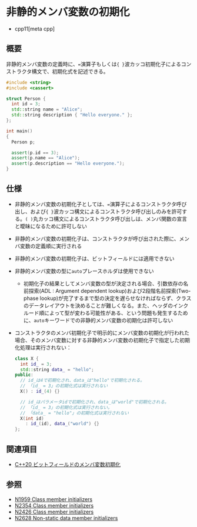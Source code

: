 # 非静的メンバ変数の初期化
* cpp11[meta cpp]

## 概要
非静的メンバ変数の定義時に、`=`演算子もしくは`{ }`波カッコ初期化子によるコンストラクタ構文で、初期化式を記述できる。

```cpp example
#include <string>
#include <cassert>

struct Person {
  int id = 3;
  std::string name = "Alice";
  std::string description { "Hello everyone." };
};

int main()
{
  Person p;

  assert(p.id == 3);
  assert(p.name == "Alice");
  assert(p.description == "Hello everyone.");
}
```


## 仕様
- 非静的メンバ変数の初期化子としては、`=`演算子によるコンストラクタ呼び出し、および`{ }`波カッコ構文によるコンストラクタ呼び出しのみを許可する。`( )`丸カッコ構文によるコンストラクタ呼び出しは、メンバ関数の宣言と曖昧になるために許可しない
- 非静的メンバ変数の初期化子は、コンストラクタが呼び出された際に、メンバ変数の定義順に実行される
- 非静的メンバ変数の初期化子は、ビットフィールドには適用できない
- 非静的メンバ変数の型に`auto`プレースホルダは使用できない
    - 初期化子の結果としてメンバ変数の型が決定される場合、引数依存の名前探索(ADL : Argument dependent lookup)および2段階名前探索(Two-phase lookup)が完了するまで型の決定を遅らせなければならず、クラスのデータレイアウトを決めることが難しくなる。また、ヘッダのインクルード順によって型が変わる可能性がある、という問題も発生するために、`auto`キーワードでの非静的メンバ変数の初期化は許可しない
- コンストラクタのメンバ初期化子で明示的にメンバ変数の初期化が行われた場合、そのメンバ変数に対する非静的メンバ変数の初期化子で指定した初期化処理は実行されない：

    ```cpp
    class X {
      int id_ = 3;
      std::string data_ = "hello";
    public:
      // id_は4で初期化され、data_は"hello"で初期化される。
      // 「id_ = 3」の初期化式は実行されない
      X() : id_(4) {}

      // id_はパラメータidで初期化され、data_は"world"で初期化される。
      // 「id_ = 3」の初期化式は実行されない。
      // 「data_ = "hello"」の初期化式は実行されない
      X(int id)
        : id_(id), data_("world") {}
    };
    ```


## 関連項目
- [C++20 ビットフィールドのメンバ変数初期化](/lang/cpp20/default_member_initializers_for_bit_fields.md)


## 参照
- [N1959 Class member initializers](http://www.open-std.org/jtc1/sc22/wg21/docs/papers/2006/n1959.pdf)
- [N2354 Class member initializers](http://www.open-std.org/jtc1/sc22/wg21/docs/papers/2007/n2354.htm)
- [N2426 Class member initializers](http://www.open-std.org/jtc1/sc22/wg21/docs/papers/2007/n2426.htm)
- [N2628 Non-static data member initializers](http://www.open-std.org/jtc1/sc22/wg21/docs/papers/2008/n2628.html)


